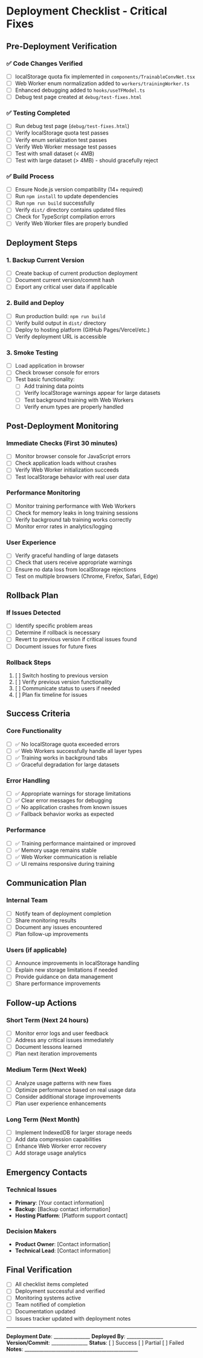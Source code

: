 # Deployment Checklist - Critical Fixes

## Pre-Deployment Verification

### ✅ Code Changes Verified
- [ ] localStorage quota fix implemented in `components/TrainableConvNet.tsx`
- [ ] Web Worker enum normalization added to `workers/trainingWorker.ts`
- [ ] Enhanced debugging added to `hooks/useTFModel.ts`
- [ ] Debug test page created at `debug/test-fixes.html`

### ✅ Testing Completed
- [ ] Run debug test page (`debug/test-fixes.html`)
- [ ] Verify localStorage quota test passes
- [ ] Verify enum serialization test passes
- [ ] Verify Web Worker message test passes
- [ ] Test with small dataset (< 4MB)
- [ ] Test with large dataset (> 4MB) - should gracefully reject

### ✅ Build Process
- [ ] Ensure Node.js version compatibility (14+ required)
- [ ] Run `npm install` to update dependencies
- [ ] Run `npm run build` successfully
- [ ] Verify `dist/` directory contains updated files
- [ ] Check for TypeScript compilation errors
- [ ] Verify Web Worker files are properly bundled

## Deployment Steps

### 1. Backup Current Version
- [ ] Create backup of current production deployment
- [ ] Document current version/commit hash
- [ ] Export any critical user data if applicable

### 2. Build and Deploy
- [ ] Run production build: `npm run build`
- [ ] Verify build output in `dist/` directory
- [ ] Deploy to hosting platform (GitHub Pages/Vercel/etc.)
- [ ] Verify deployment URL is accessible

### 3. Smoke Testing
- [ ] Load application in browser
- [ ] Check browser console for errors
- [ ] Test basic functionality:
  - [ ] Add training data points
  - [ ] Verify localStorage warnings appear for large datasets
  - [ ] Test background training with Web Workers
  - [ ] Verify enum types are properly handled

## Post-Deployment Monitoring

### Immediate Checks (First 30 minutes)
- [ ] Monitor browser console for JavaScript errors
- [ ] Check application loads without crashes
- [ ] Verify Web Worker initialization succeeds
- [ ] Test localStorage behavior with real user data

### Performance Monitoring
- [ ] Monitor training performance with Web Workers
- [ ] Check for memory leaks in long training sessions
- [ ] Verify background tab training works correctly
- [ ] Monitor error rates in analytics/logging

### User Experience
- [ ] Verify graceful handling of large datasets
- [ ] Check that users receive appropriate warnings
- [ ] Ensure no data loss from localStorage rejections
- [ ] Test on multiple browsers (Chrome, Firefox, Safari, Edge)

## Rollback Plan

### If Issues Detected
- [ ] Identify specific problem areas
- [ ] Determine if rollback is necessary
- [ ] Revert to previous version if critical issues found
- [ ] Document issues for future fixes

### Rollback Steps
1. [ ] Switch hosting to previous version
2. [ ] Verify previous version functionality
3. [ ] Communicate status to users if needed
4. [ ] Plan fix timeline for issues

## Success Criteria

### Core Functionality
- [ ] ✅ No localStorage quota exceeded errors
- [ ] ✅ Web Workers successfully handle all layer types
- [ ] ✅ Training works in background tabs
- [ ] ✅ Graceful degradation for large datasets

### Error Handling
- [ ] ✅ Appropriate warnings for storage limitations
- [ ] ✅ Clear error messages for debugging
- [ ] ✅ No application crashes from known issues
- [ ] ✅ Fallback behavior works as expected

### Performance
- [ ] ✅ Training performance maintained or improved
- [ ] ✅ Memory usage remains stable
- [ ] ✅ Web Worker communication is reliable
- [ ] ✅ UI remains responsive during training

## Communication Plan

### Internal Team
- [ ] Notify team of deployment completion
- [ ] Share monitoring results
- [ ] Document any issues encountered
- [ ] Plan follow-up improvements

### Users (if applicable)
- [ ] Announce improvements in localStorage handling
- [ ] Explain new storage limitations if needed
- [ ] Provide guidance on data management
- [ ] Share performance improvements

## Follow-up Actions

### Short Term (Next 24 hours)
- [ ] Monitor error logs and user feedback
- [ ] Address any critical issues immediately
- [ ] Document lessons learned
- [ ] Plan next iteration improvements

### Medium Term (Next Week)
- [ ] Analyze usage patterns with new fixes
- [ ] Optimize performance based on real usage data
- [ ] Consider additional storage improvements
- [ ] Plan user experience enhancements

### Long Term (Next Month)
- [ ] Implement IndexedDB for larger storage needs
- [ ] Add data compression capabilities
- [ ] Enhance Web Worker error recovery
- [ ] Add storage usage analytics

## Emergency Contacts

### Technical Issues
- **Primary**: [Your contact information]
- **Backup**: [Backup contact information]
- **Hosting Platform**: [Platform support contact]

### Decision Makers
- **Product Owner**: [Contact information]
- **Technical Lead**: [Contact information]

## Final Verification

- [ ] All checklist items completed
- [ ] Deployment successful and verified
- [ ] Monitoring systems active
- [ ] Team notified of completion
- [ ] Documentation updated
- [ ] Issues tracker updated with deployment notes

---

**Deployment Date**: _______________
**Deployed By**: _______________
**Version/Commit**: _______________
**Status**: [ ] Success [ ] Partial [ ] Failed
**Notes**: _______________________________________________